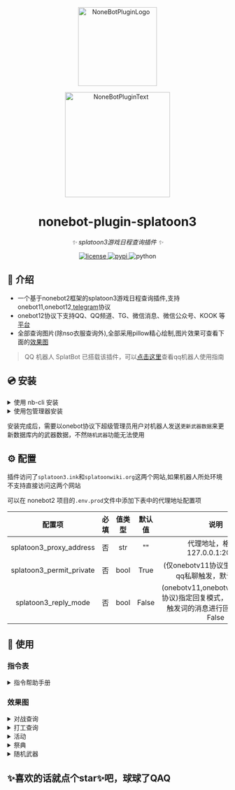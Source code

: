 <div align="center">
  <a href="https://v2.nonebot.dev/store"><img src="https://github.com/A-kirami/nonebot-plugin-template/blob/resources/nbp_logo.png" width="180" height="180" alt="NoneBotPluginLogo"></a>
  <br>
  <p><img src="https://github.com/A-kirami/nonebot-plugin-template/blob/resources/NoneBotPlugin.svg" width="240" alt="NoneBotPluginText"></p>
</div>

<div align="center">

# nonebot-plugin-splatoon3

_✨ splatoon3游戏日程查询插件 ✨_


<a href="./LICENSE">
    <img src="https://img.shields.io/github/license/Skyminers/Bot-Splatoon3.svg" alt="license">
</a>
<a href="https://pypi.python.org/pypi/nonebot-plugin-splatoon3">
    <img src="https://img.shields.io/pypi/v/nonebot-plugin-splatoon3.svg" alt="pypi">
</a>
<img src="https://img.shields.io/badge/python-3.8+-blue.svg" alt="python">

</div>


## 📖 介绍

- 一个基于nonebot2框架的splatoon3游戏日程查询插件,支持onebot11,onebot12,[telegram](https://github.com/nonebot/adapter-telegram)协议
- onebot12协议下支持QQ、QQ频道、TG、微信消息、微信公众号、KOOK 等[平台](https://onebot.dev/ecosystem.html)
- 全部查询图片(除nso衣服查询外),全部采用pillow精心绘制,图片效果可查看下面的[效果图](#效果图)
> QQ 机器人 SplatBot 已搭载该插件，可以[点击这里](https://flawless-dew-f3c.notion.site/SplatBot-e91a70e4f32a4fffb640ce8c3ba9c664)查看qq机器人使用指南

## 💿 安装

<details>
<summary>使用 nb-cli 安装</summary>
在 nonebot2 项目的根目录下打开命令行, 输入以下指令即可安装

    nb plugin install nonebot-plugin-splatoon3

</details>


<details>
<summary>使用包管理器安装</summary>
在 nonebot2 项目的插件目录下, 打开命令行, 根据你使用的包管理器, 输入相应的安装命令
<details>
<summary>pdm</summary>

    pdm add nonebot-plugin-splatoon3
</details>

<details>
<summary>poetry</summary>

    poetry add nonebot-plugin-splatoon3
</details>

</details>



安装完成后，需要以onebot协议下超级管理员用户对机器人发送`更新武器数据`来更新数据库内的武器数据，不然`随机武器`功能无法使用

## ⚙️ 配置
插件访问了`splatoon3.ink`和`splatoonwiki.org`这两个网站,如果机器人所处环境不支持直接访问这两个网站

可以在 nonebot2 项目的`.env.prod`文件中添加下表中的代理地址配置项

| 配置项 | 必填 | 值类型 | 默认值 | 说明 |
|:------:|:----:|:---:|:---:|:--:|
| splatoon3_proxy_address | 否 | str | ""  | 代理地址，格式为 127.0.0.1:20171 |
| splatoon3_permit_private | 否 | bool | True  | (仅onebotv11协议生效)是否允许qq私聊触发，默认为True |
| splatoon3_reply_mode | 否 | bool | False  | (onebotv11,onebotv12,telegram协议)指定回复模式，开启后将通过触发词的消息进行回复，默认为False |

## 🎉 使用
### 指令表
<details>
<summary>指令帮助手册</summary>

![help.png](images/help.png)

</details>


### 效果图
<details>
<summary>对战查询</summary>

![stages.png](images/stages.png)

</details>
<details>
<summary>打工查询</summary>

![coop.png](images/coop.jpg)

</details>
<details>
<summary>活动</summary>

![events.png](images/events.png)

</details>
<details>
<summary>祭典</summary>

![festival.png](images/festival.png)

</details>
<details>
<summary>随机武器</summary>

![random_weapon.png](images/random_weapon.jpg)

</details>

## ✨喜欢的话就点个star✨吧，球球了QAQ
